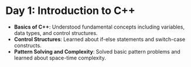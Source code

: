 # Day 1: Introduction to C++

- **Basics of C++**: Understood fundamental concepts including variables, data types, and control structures.
- **Control Structures**: Learned about if-else statements and switch-case constructs.
- **Pattern Solving and Complexity**: Solved basic pattern problems and learned about space-time complexity.
